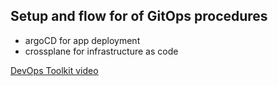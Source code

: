 ## Setup and flow for of GitOps procedures

* argoCD for app deployment
* crossplane for infrastructure as code

[DevOps Toolkit video](https://www.youtube.com/watch?v=yrj4lmScKHQ&t=216s)